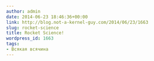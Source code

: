 ```yaml
---
author: admin
date: 2014-06-23 18:46:36+00:00
link: http://blog.not-a-kernel-guy.com/2014/06/23/1663
slug: rocket-science
title: Rocket Science!
wordpress_id: 1663
tags:
- Всякая всячина
---
```

